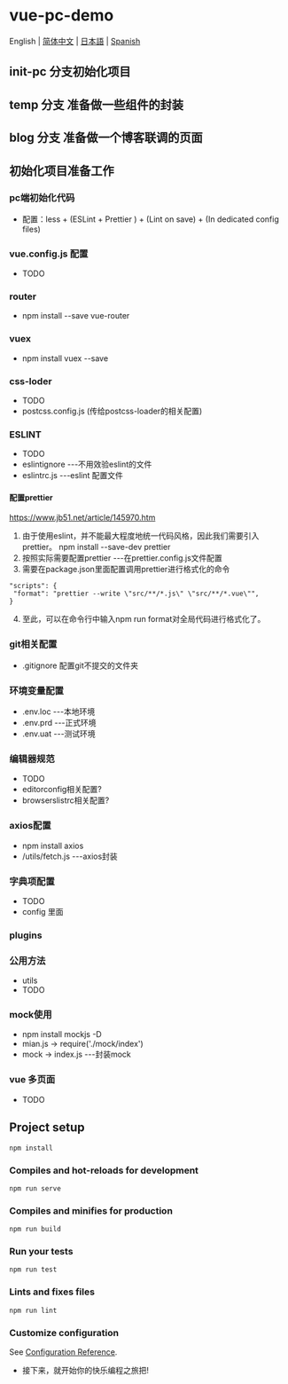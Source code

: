 # vue-pc-demo
English | [简体中文](./README.zh-CN.md) | [日本語](./README.ja.md) | [Spanish](./README.es.md)
## init-pc 分支初始化项目
## temp 分支 准备做一些组件的封装
## blog 分支 准备做一个博客联调的页面
## 初始化项目准备工作
### pc端初始化代码
- 配置：less + (ESLint + Prettier ) + (Lint on save) + (In dedicated config files)

### vue.config.js 配置
- TODO

### router
- npm install --save vue-router

### vuex
- npm install vuex --save

### css-loder
- TODO
- postcss.config.js (传给postcss-loader的相关配置)

### ESLINT
- TODO
- eslintignore  ---不用效验eslint的文件
- eslintrc.js   ---eslint 配置文件
#### 配置prettier
https://www.jb51.net/article/145970.htm
1. 由于使用eslint，并不能最大程度地统一代码风格，因此我们需要引入prettier。
npm install --save-dev prettier 
2. 按照实际需要配置prettier   ---在prettier.config.js文件配置
3. 需要在package.json里面配置调用prettier进行格式化的命令
```
"scripts": {
 "format": "prettier --write \"src/**/*.js\" \"src/**/*.vue\"",
}

```
4. 至此，可以在命令行中输入npm run format对全局代码进行格式化了。

### git相关配置
-   .gitignore 配置git不提交的文件夹

### 环境变量配置
- .env.loc ---本地环境
- .env.prd ---正式环境
- .env.uat ---测试环境

### 编辑器规范
- TODO
- editorconfig相关配置?
- browserslistrc相关配置?

### axios配置
- npm install axios
- /utils/fetch.js   ---axios封装

### 字典项配置
- TODO
- config 里面
### plugins

### 公用方法
- utils 
- TODO

### mock使用
- npm install mockjs -D
- mian.js -> require('./mock/index')
- mock -> index.js   ---封装mock

### vue 多页面
- TODO


## Project setup
```
npm install
```

### Compiles and hot-reloads for development
```
npm run serve
```

### Compiles and minifies for production
```
npm run build
```

### Run your tests
```
npm run test
```

### Lints and fixes files
```
npm run lint
```


### Customize configuration
See [Configuration Reference](https://cli.vuejs.org/config/).


- 接下来，就开始你的快乐编程之旅把!